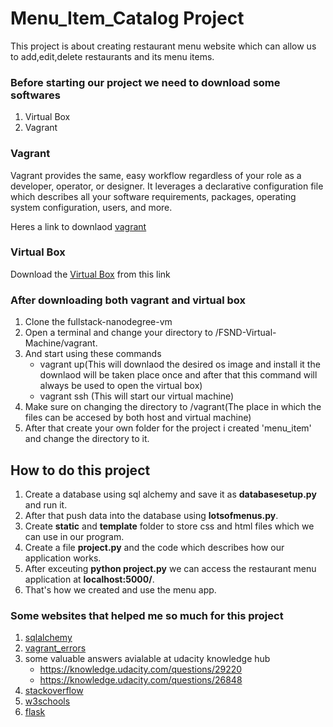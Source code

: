 # Menu_Item_Catalog Project
This project is about creating restaurant menu website which can allow us to add,edit,delete restaurants and its menu items.
### Before starting our project we need to download some softwares
1. Virtual Box
2. Vagrant
### Vagrant
Vagrant provides the same, easy workflow regardless of your role as a developer, operator, or designer. It leverages a declarative configuration file which describes all your software requirements, packages, operating system configuration, users, and more.

Heres a link to downlaod [vagrant](https://www.vagrantup.com/)

### Virtual Box
  Download the [Virtual Box](https://www.virtualbox.org/) from this link
  
### After downloading both vagrant and virtual box
1. Clone the fullstack-nanodegree-vm
2. Open a terminal and change your directory to /FSND-Virtual-Machine/vagrant.
3. And start using these commands
    * vagrant up(This will downlaod the desired os image and install it the downlaod will be taken place once and after that this command will always be used to open the virtual box)
    * vagrant ssh (This will start our virtual machine)
 4. Make sure on changing the directory to /vagrant(The place in which the files can be accesed by both host and virtual machine)
 5. After that create your own folder for the project i created 'menu_item' and change the directory to it.
 ## How to do this project
 1. Create a database using sql alchemy and save it as **databasesetup.py** and run it.
 2. After that push data into the database using **lotsofmenus.py**.
 3. Create **static** and **template** folder to store css and html files which we can use in our program.
 4. Create a file **project.py** and the code which describes how our application works.
 5. After exceuting **python project.py** we can access the restaurant menu application at **localhost:5000/**.
 6. That's how we created and use the menu app.
 
 ### Some websites that helped me so much for this project
 1. [sqlalchemy](sqlalche.me/)
 2. [vagrant_errors](https://stackoverflow.com/questions/23874260/error-when-trying-vagrant-up)
 3. some valuable answers avialable at udacity knowledge hub
    * https://knowledge.udacity.com/questions/29220
    * https://knowledge.udacity.com/questions/26848
 4. [stackoverflow](https://stackoverflow.com/)
 5. [w3schools](https://www.w3schools.com/)
 6. [flask](flask.pocoo.org/)
 
 
 
 
 
 
 
 
 
